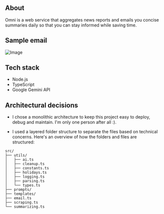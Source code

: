 ## About

Omni is a web service that aggregates news reports and emails you concise summaries daily so that you can stay informed while saving time.

## Sample email

![Image](https://github.com/user-attachments/assets/b88a7402-6fbd-458d-8eab-24ced5f43ec9)

## Tech stack

- Node.js
- TypeScript
- Google Gemini API

## Architectural decisions

- I chose a monolithic architecture to keep this project easy to deploy, debug and maintain. I'm only one person after all :).

- I used a layered folder structure to separate the files based on technical concerns. Here's an overview of how the folders and files are structured:

```
src/
├── utils/
│   ├── ai.ts
│   ├── cleanup.ts
│   ├── constants.ts
│   ├── holidays.ts
│   ├── logging.ts
│   ├── parsing.ts
│   └── types.ts
├── prompts/
├── templates/
├── email.ts
├── scraping.ts
└── summarizing.ts
```
